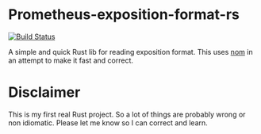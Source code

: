 # Prometheus-exposition-format-rs

[![Build Status](https://travis-ci.org/lahabana/prometheus-exposition-format-rs.svg?branch=master)](https://travis-ci.org/lahabana/prometheus-exposition-format-rs)

A simple and quick Rust lib for reading exposition format.
This uses [nom](https://lib.rs/crates/nom) in an attempt to make it fast and correct.

# Disclaimer

This is my first real Rust project. So a lot of things are probably wrong or non idiomatic.
Please let me know so I can correct and learn.



